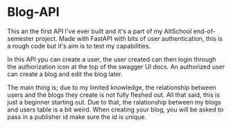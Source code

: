 # Blog-API

This an the first API I've ever built and it's a part of my AltSchool end-of-semester project. Made with FastAPI with bits of user authentication, this is a rough code but it's aim is to test my capabilities.

In this API ypu can create a user, the user created can then login through the authorization icon at the top of the swagger UI docs. An authorized user can create a blog and edit the blog later.

The main thing is; due to my limited knowledge, the relationship between users and the blogs they create is not fully fleshed out. All that said, this is just a beginner starting out. Due to that, the ralationship between my blogs and users table is a bit weird. When creating your blog, you will be asked to pass in a publisher id make sure the id is unique.


